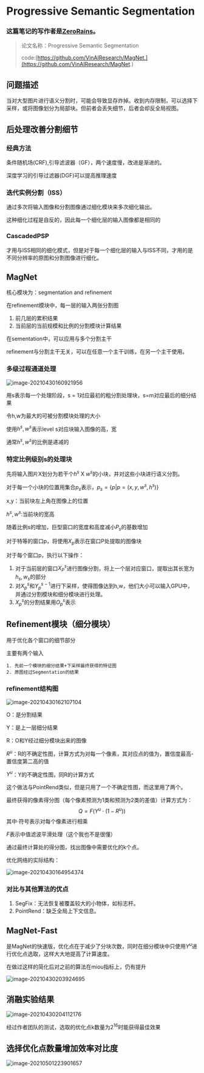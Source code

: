 # Progressive Semantic Segmentation

### 这篇笔记的写作者是[ZeroRains](https://github.com/zeroRains)。

> 论文名称：Progressive Semantic Segmentation
>
> code:[https://github.com/VinAIResearch/MagNet.](https://github.com/VinAIResearch/MagNet.)

## 问题描述 

当对大型图片进行语义分割时，可能会导致显存炸掉。收到内存限制，可以选择下采样，或将图像划分为局部块。但前者会丢失细节，后者会却反全局视图。



## 后处理改善分割细节

### 经典方法

条件随机场(CRF),引导滤波器（GF），两个速度慢，改进是渐进的。

深度学习的引导过滤器(DGF)可以提高推理速度

### 迭代实例分割（ISS）

通过多次将输入图像和分割图像通过细化模块来多次细化输出。

这种细化过程是自反的，因此每一个细化层的输入图像都是相同的

### CascadedPSP

才用与ISS相同的细化模式，但是对于每一个细化层的输入与ISS不同，才用的是不同分辨率的原图和分割图像进行细化。

## MagNet

核心模块为：segmentation and refinement

 在refinement模块中，每一层的输入两张分割图

1. 前几层的累积结果
2. 当前层的当前规模和比例的分割模块计算结果

在sementation中，可以应用与多个分割主干

refinement与分割主干无关，可以在任意一个主干训练，在另一个主干使用。

### 多级过程通道处理

![image-20210430160921956](./src/progressive-semantic-segmentation/image-20210430160921956.png)



用s表示每一个处理阶段，s = 1对应最初的粗分割处理块，s=m对应最后的细分结果

令h,w为最大的可被分割模块处理的大小

使用$h^s ,w^s$表示level s对应块输入图像的高，宽

通常$h^s ,w^s$的比例是递减的

### 特定比例级别s的处理块

先将输入图片X划分为若干个$h^s$ X $w^s$的小块，并对这些小块进行语义分割。

对于每一个小块的位置用集合$p_s$表示，$p_s = \{p|p=(x,y,w^s,h^s)\}$

x,y：当前块左上角在图像上的位置

$h^s ,w^s$:当前块的宽高

随着比例s的增加，巨型窗口的宽度和高度减小$P_s$的基数增加

对于特等的窗口p，将使用$X_p$表示在窗口P处提取的图像块

对于每个窗口p，执行以下操作：

1. 对于当前层的窗口$X_P^s$进行图像分割，将上一个层对应窗口，提取出其长宽为$h_s,w_s$的部分
2. 对$X_p^s$和$Y^{s-1}_p$进行下采样，使得图像达到h,w，他们大小可以输入GPU中，并通过分割模块和细分模块进行处理。
3. $X_p^s$的分割结果用$O_p^s$表示

## Refinement模块（细分模块）

用于优化各个窗口的细节部分

主要有两个输入

	1. 先前一个模块的细分结果+下采样最终获得的特征图
	2. 原图经过Segmentation的结果

### refinement结构图

![image-20210430162107104](./src/progressive-semantic-segmentation/image-20210430162107104.png)



O：是分割结果

Y：是上一层细分结果

R：O和Y经过细分模块出来的图像

$R^u$：R的不确定性图，计算方式为对每一个像素，其对应点的值为，置信度最高-置信度第二高的值

$Y^u$：Y的不确定性图，同R的计算方式

这个做法与PointRend类似，但是只用了一个不确定性图，而这里用了两个。

最终获得的像素得分图（每个像素预测为1类和预测为2类的差值）计算方式为：
$$
Q = F(Y^u\cdot(1-R^u))
$$
其中$\cdot$符号表示对每个像素进行相乘

$F$表示中值滤波平滑处理（这个我也不是很懂）

通过最终计算处的得分图，找出图像中需要优化的k个点。

优化网络的实际结构：

![image-20210430164954374](./src/progressive-semantic-segmentation/image-20210430164954374.png)

### 对比与其他算法的优点

1. SegFix：无法恢复被覆盖较大的小物体，如标志杆。
2. PointRend：缺乏全局上下文信息。

## MagNet-Fast

是MagNet的快速版，优化点在于减少了分块次数，同时在细分模块中只使用$Y^u$进行优化点选取，这样大大地提高了计算速度。

在做过这样的简化后对之前的算法在miou指标上，仍有提升

![image-20210430203924695](./src/progressive-semantic-segmentation/image-20210430203924695.png)

## 消融实验结果

![image-20210430204112176](./src/progressive-semantic-segmentation/image-20210430204112176.png)

经过作者团队的测试，选取的优化点k数量为$2^{16}$时能获得最佳效果

## 选择优化点数量增加效率对比度

![image-20210501223901657](./src/progressive-semantic-segmentation/image-20210501223901657.png)

